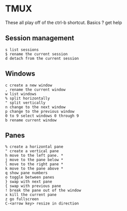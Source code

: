 # TMUX
These all play off of the ctrl-b shortcut.
Basics
    ? get help

## Session management

    s list sessions
    $ rename the current session
    d detach from the current session

## Windows

    c create a new window
    , rename the current window
    w list windows
    % split horizontally
    " split vertically
    n change to the next window
    p change to the previous window
    0 to 9 select windows 0 through 9
    b rename current window

## Panes

    % create a horizontal pane
    " create a vertical pane
    h move to the left pane. *
    j move to the pane below *
    l move to the right pane *
    k move to the pane above *
    q show pane numbers
    o toggle between panes
    } swap with next pane
    { swap with previous pane
    ! break the pane out of the window
    x kill the current pane
    z go fullscreen
    C-<arrow key> resize in direction
